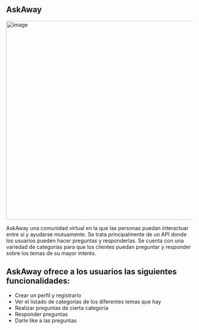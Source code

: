 ## AskAway
<img width="538" alt="image" src="/Users/nickolasnolte/Desktop/askAway-main/Project\1\/client/public/static/askaway.png">


AskAway una comunidad virtual en la que las personas puedan interactuar entre sí y ayudarse mutuamente. 
Se trata principalmente de un API donde los usuarios pueden hacer preguntas y responderlas.
Se cuenta con una variedad de categorías para que los clientes puedan preguntar y responder sobre los temas de su mayor interés.

## AskAway ofrece a los usuarios las siguientes funcionalidades: 

- Crear un perfil y registrarlo
- Ver el listado de categorías de los diferentes temas que hay 
- Realizar preguntas de cierta categoría
- Responder preguntas 
- Darle like a las preguntas
